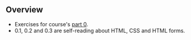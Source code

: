## Overview
- Exercises for course's [part 0](https://fullstackopen.com/en/part0/fundamentals_of_web_apps#exercises-0-1-0-6).
- 0.1, 0.2 and 0.3 are self-reading about HTML, CSS and HTML forms.
